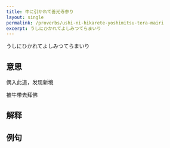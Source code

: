 ```yaml
---
title: 牛に引かれて善光寺参り
layout: single
permalink: /proverbs/ushi-ni-hikarete-yoshimitsu-tera-mairi
excerpt: うしにひかれてよしみつてらまいり
---
```


うしにひかれてよしみつてらまいり

## 意思

偶入此道，发现新境

被牛带去拜佛

## 解释

## 例句

